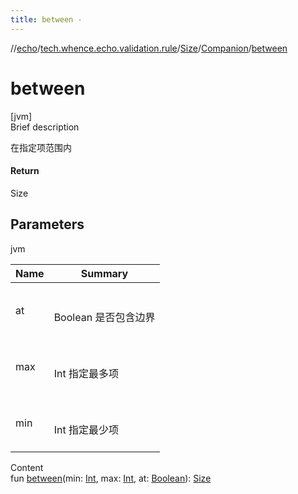 ```yaml
---
title: between -
---
```

//[echo](../../../index.md)/[tech.whence.echo.validation.rule](../../index.md)/[Size](../index.md)/[Companion](index.md)/[between](between.md)



# between  
[jvm]  
Brief description  


在指定项范围内



#### Return  


Size



## Parameters  
  
jvm  
  
|  Name|  Summary| 
|---|---|
| at| <br><br>Boolean 是否包含边界<br><br>
| max| <br><br>Int 指定最多项<br><br>
| min| <br><br>Int 指定最少项<br><br>
  
  
Content  
fun [between](between.md)(min: [Int](https://kotlinlang.org/api/latest/jvm/stdlib/kotlin/-int/index.html), max: [Int](https://kotlinlang.org/api/latest/jvm/stdlib/kotlin/-int/index.html), at: [Boolean](https://kotlinlang.org/api/latest/jvm/stdlib/kotlin/-boolean/index.html)): [Size](../index.md)  



